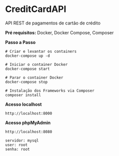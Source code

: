 # CreditCardAPI
API REST de pagamentos de cartão de crédito

**Pré requisitos:** Docker, Docker Compose, Composer

**Passo a Passo**
```
# Criar e levantar os containers
docker-compose up -d

# Iniciar o container Docker
docker-compose start

# Parar o container Docker
docker-compose stop

# Instalação dos Frameworks via Composer
composer install
```

**Acesso localhost**

```
http://localhost:8000
```

**Acesso phpMyAdmin**

```
http://localhost:8080

servidor: mysql
user: root
senha: root
```
